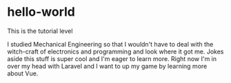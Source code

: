 # hello-world
This is the tutorial level

I studied Mechanical Engineering so that I wouldn't have to deal with the witch-craft of electronics and programming and look where it got me. Jokes aside this stuff is super cool and I'm eager to learn more. Right now I'm in over my head with Laravel and I want to up my game by learning more about Vue.
